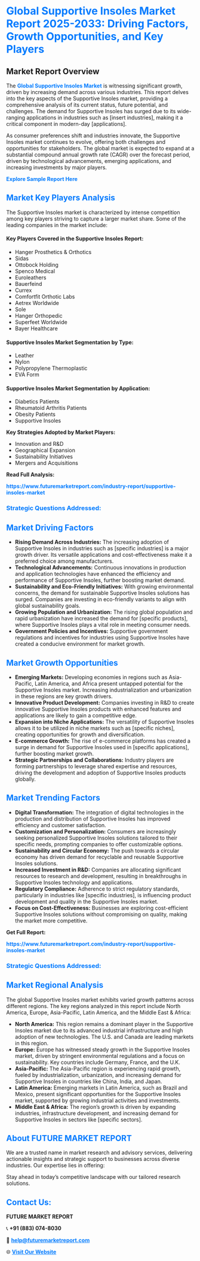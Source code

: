 <h1 style="color: #007BFF;">Global Supportive Insoles Market Report 2025-2033: Driving Factors, Growth Opportunities, and Key Players</h1>

<section id="overview">
<h2>Market Report Overview</h2>
<p>The <a href="https://www.futuremarketreport.com/industry-report/supportive-insoles-market" style="color: #007BFF; text-decoration: none;"><strong>Global Supportive Insoles Market</strong></a> is witnessing significant growth, driven by increasing demand across various industries. This report delves into the key aspects of the Supportive Insoles market, providing a comprehensive analysis of its current status, future potential, and challenges. The demand for Supportive Insoles has surged due to its wide-ranging applications in industries such as [insert industries], making it a critical component in modern-day [applications].</p>
<p>As consumer preferences shift and industries innovate, the Supportive Insoles market continues to evolve, offering both challenges and opportunities for stakeholders. The global market is expected to expand at a substantial compound annual growth rate (CAGR) over the forecast period, driven by technological advancements, emerging applications, and increasing investments by major players.</p>
</section>

<section id="overview">
<p><a href="https://www.futuremarketreport.com/request-sample/reportId=122293" style="color: #007BFF; text-decoration: none;"><strong>Explore Sample Report Here</strong></a></p>
</section>

<section id="key-players">
<h2 style="color: #007BFF;">Market Key Players Analysis</h2>
<p>The Supportive Insoles market is characterized by intense competition among key players striving to capture a larger market share. Some of the leading companies in the market include:</p>
<h4>Key Players Covered in the Supportive Insoles Report:</h4>
<ul><li>Hanger Prosthetics &amp; Orthotics</li><li>Sidas</li><li>Ottobock Holding</li><li>Spenco Medical</li><li>Euroleathers</li><li>Bauerfeind</li><li>Currex</li><li>Comfortfit Orthotic Labs</li><li>Aetrex Worldwide</li><li>Sole</li><li>Hanger Orthopedic</li><li>Superfeet Worldwide</li><li>Bayer Healthcare</li></ul>
<h4>Supportive Insoles Market Segmentation by Type:</h4>
<ul><li>Leather</li><li>Nylon</li><li>Polypropylene Thermoplastic</li><li>EVA Form</li></ul>

<h4>Supportive Insoles Market Segmentation by Application:</h4>
<ul><li>Diabetics Patients</li><li>Rheumatoid Arthritis Patients</li><li>Obesity Patients</li><li>Supportive Insoles</li></ul>
<p><strong>Key Strategies Adopted by Market Players:</strong></p>
<ul>
<li>Innovation and R&D</li>
<li>Geographical Expansion</li>
<li>Sustainability Initiatives</li>
<li>Mergers and Acquisitions</li>
</ul>
</section>

<section>
<p><strong>Read Full Analysis: </strong></p><a href="https://www.futuremarketreport.com/industry-report/supportive-insoles-market" style="color: #007BFF; text-decoration: none;"><strong>https://www.futuremarketreport.com/industry-report/supportive-insoles-market</strong></a>
<h3 style="color: #007BFF;">Strategic Questions Addressed:</h3>
</section>

<section id="driving-factors">
<h2 style="color: #007BFF;">Market Driving Factors</h2>
<ul>
<li><strong>Rising Demand Across Industries:</strong> The increasing adoption of Supportive Insoles in industries such as [specific industries] is a major growth driver. Its versatile applications and cost-effectiveness make it a preferred choice among manufacturers.</li>
<li><strong>Technological Advancements:</strong> Continuous innovations in production and application technologies have enhanced the efficiency and performance of Supportive Insoles, further boosting market demand.</li>
<li><strong>Sustainability and Eco-Friendly Initiatives:</strong> With growing environmental concerns, the demand for sustainable Supportive Insoles solutions has surged. Companies are investing in eco-friendly variants to align with global sustainability goals.</li>
<li><strong>Growing Population and Urbanization:</strong> The rising global population and rapid urbanization have increased the demand for [specific products], where Supportive Insoles plays a vital role in meeting consumer needs.</li>
<li><strong>Government Policies and Incentives:</strong> Supportive government regulations and incentives for industries using Supportive Insoles have created a conducive environment for market growth.</li>
</ul>
</section>

<section id="growth-opportunities">
<h2 style="color: #007BFF;">Market Growth Opportunities</h2>
<ul>
<li><strong>Emerging Markets:</strong> Developing economies in regions such as Asia-Pacific, Latin America, and Africa present untapped potential for the Supportive Insoles market. Increasing industrialization and urbanization in these regions are key growth drivers.</li>
<li><strong>Innovative Product Development:</strong> Companies investing in R&D to create innovative Supportive Insoles products with enhanced features and applications are likely to gain a competitive edge.</li>
<li><strong>Expansion into Niche Applications:</strong> The versatility of Supportive Insoles allows it to be utilized in niche markets such as [specific niches], creating opportunities for growth and diversification.</li>
<li><strong>E-commerce Growth:</strong> The rise of e-commerce platforms has created a surge in demand for Supportive Insoles used in [specific applications], further boosting market growth.</li>
<li><strong>Strategic Partnerships and Collaborations:</strong> Industry players are forming partnerships to leverage shared expertise and resources, driving the development and adoption of Supportive Insoles products globally.</li>
</ul>
</section>

<section id="trending-factors">
<h2 style="color: #007BFF;">Market Trending Factors</h2>
<ul>
<li><strong>Digital Transformation:</strong> The integration of digital technologies in the production and distribution of Supportive Insoles has improved efficiency and customer satisfaction.</li>
<li><strong>Customization and Personalization:</strong> Consumers are increasingly seeking personalized Supportive Insoles solutions tailored to their specific needs, prompting companies to offer customizable options.</li>
<li><strong>Sustainability and Circular Economy:</strong> The push towards a circular economy has driven demand for recyclable and reusable Supportive Insoles solutions.</li>
<li><strong>Increased Investment in R&D:</strong> Companies are allocating significant resources to research and development, resulting in breakthroughs in Supportive Insoles technology and applications.</li>
<li><strong>Regulatory Compliance:</strong> Adherence to strict regulatory standards, particularly in industries like [specific industries], is influencing product development and quality in the Supportive Insoles market.</li>
<li><strong>Focus on Cost-Effectiveness:</strong> Businesses are exploring cost-efficient Supportive Insoles solutions without compromising on quality, making the market more competitive.</li>
</ul>
</section>

<section>
<p><strong>Get Full Report: </strong></p><a href="https://www.futuremarketreport.com/industry-report/supportive-insoles-market" style="color: #007BFF; text-decoration: none;"><strong>https://www.futuremarketreport.com/industry-report/supportive-insoles-market</strong></a>
<h3 style="color: #007BFF;">Strategic Questions Addressed:</h3>
</section>


<section id="regional-analysis">
<h2 style="color: #007BFF;">Market Regional Analysis</h2>
<p>The global Supportive Insoles market exhibits varied growth patterns across different regions. The key regions analyzed in this report include North America, Europe, Asia-Pacific, Latin America, and the Middle East & Africa:</p>
<ul>
<li><strong>North America:</strong> This region remains a dominant player in the Supportive Insoles market due to its advanced industrial infrastructure and high adoption of new technologies. The U.S. and Canada are leading markets in this region.</li>
<li><strong>Europe:</strong> Europe has witnessed steady growth in the Supportive Insoles market, driven by stringent environmental regulations and a focus on sustainability. Key countries include Germany, France, and the U.K.</li>
<li><strong>Asia-Pacific:</strong> The Asia-Pacific region is experiencing rapid growth, fueled by industrialization, urbanization, and increasing demand for Supportive Insoles in countries like China, India, and Japan.</li>
<li><strong>Latin America:</strong> Emerging markets in Latin America, such as Brazil and Mexico, present significant opportunities for the Supportive Insoles market, supported by growing industrial activities and investments.</li>
<li><strong>Middle East & Africa:</strong> The region’s growth is driven by expanding industries, infrastructure development, and increasing demand for Supportive Insoles in sectors like [specific sectors].</li>
</ul>
</section>

<footer>
<h2 style="color: #007BFF;">About FUTURE MARKET REPORT</h2>
<p>We are a trusted name in market research and advisory services, delivering actionable insights and strategic support to businesses across diverse industries. Our expertise lies in offering:</p>

<p>Stay ahead in today’s competitive landscape with our tailored research solutions.</p>

<h2 style="color: #007BFF;">Contact Us:</h2>
<p><strong>FUTURE MARKET REPORT</strong></p>
<p>📞 <strong>+91 (883) 074-8030</strong></p>
<p>📧 <strong><a href="mailto:help@futuremarketreport.com" style="color: #007BFF;">help@futuremarketreport.com</a></strong></p>
<p>🌐 <strong><a href="https://www.futuremarketreport.com/" style="color: #007BFF;">Visit Our Website</a></strong></p>
</footer>